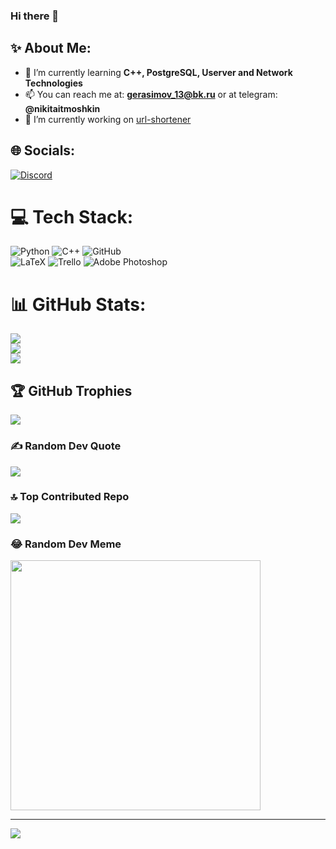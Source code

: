 ### Hi there 👋


## ✨ About Me:
- 🌱 I’m currently learning **C++, PostgreSQL, Userver and Network Technologies**
- 📫 You can reach me at: **gerasimov_13@bk.ru** or at telegram: **@nikitaitmoshkin**
- 🔭 I’m currently working on [url-shortener](https://github.com/gerasic/Url-shortener)


## 🌐 Socials:
[![Discord](https://img.shields.io/badge/Discord-%237289DA.svg?logo=discord&logoColor=white)](https://discord.gg/459641007986704395) 

# 💻 Tech Stack:
![Python](https://img.shields.io/badge/python-3670A0?style=for-the-badge&logo=python&logoColor=ffdd54) 
![C++](https://img.shields.io/badge/c++-%2300599C.svg?style=for-the-badge&logo=c%2B%2B&logoColor=white) 
![GitHub](https://img.shields.io/badge/github-%23121011.svg?style=for-the-badge&logo=github&logoColor=white) <br>
![LaTeX](https://img.shields.io/badge/latex-%23008080.svg?style=for-the-badge&logo=latex&logoColor=white) 
![Trello](https://img.shields.io/badge/Trello-%23026AA7.svg?style=for-the-badge&logo=Trello&logoColor=white) 
![Adobe Photoshop](https://img.shields.io/badge/adobe%20photoshop-%2331A8FF.svg?style=for-the-badge&logo=adobe%20photoshop&logoColor=white)
# 📊 GitHub Stats:
![](https://github-readme-stats.vercel.app/api?username=gerasic&theme=tokyonight&hide_border=false&include_all_commits=false&count_private=false)<br/>
![](https://github-readme-streak-stats.herokuapp.com/?user=gerasic&theme=tokyonight&hide_border=false)<br/>
![](https://github-readme-stats.vercel.app/api/top-langs/?username=gerasic&theme=tokyonight&hide_border=false&include_all_commits=false&count_private=false&layout=compact)

## 🏆 GitHub Trophies
![](https://github-profile-trophy.vercel.app/?username=gerasic&theme=tokyonight&no-frame=false&no-bg=true&margin-w=4)

### ✍️ Random Dev Quote
![](https://quotes-github-readme.vercel.app/api?type=horizontal&theme=tokyonight)

### 🔝 Top Contributed Repo
![](https://github-contributor-stats.vercel.app/api?username=gerasic&limit=5&theme=tokyonight&combine_all_yearly_contributions=true)

### 😂 Random Dev Meme
<img src='https://memer-new.vercel.app/' style="height: 400px;"/>

---
[![](https://visitcount.itsvg.in/api?id=gerasic&icon=10&color=12)](https://visitcount.itsvg.in)

<!-- Proudly created with GPRM ( https://gprm.itsvg.in ) -->

<!--
**gerasic/gerasic** is a ✨ _special_ ✨ repository because its `README.md` (this file) appears on your GitHub profile.

Here are some ideas to get you started:

- 🔭 I’m currently working on ...
- 🌱 I’m currently learning ...
- 👯 I’m looking to collaborate on ...
- 🤔 I’m looking for help with ...
- 💬 Ask me about ...
- 📫 How to reach me: ...
- 😄 Pronouns: ...
- ⚡ Fun fact: ...
-->
